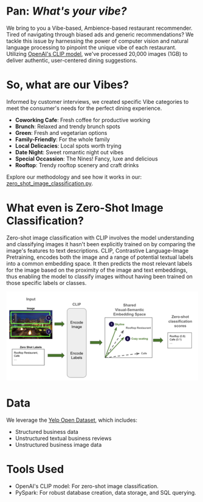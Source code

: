 # Pan: *What's your vibe?*

We bring to you a Vibe-based, Ambience-based restaurant recommender. Tired of navigating through biased ads and generic recommendations? We tackle this issue by harnessing the power of computer vision and natural language processing to pinpoint the unique vibe of each restaurant. Utilizing [OpenAI's CLIP model](https://openai.com/research/clip), we've processed 20,000 images (1GB) to deliver authentic, user-centered dining suggestions.

# So, what are our Vibes?
Informed by customer interviews, we created specific Vibe categories to meet the consumer's needs for the perfect dining experience.

- **Coworking Cafe**: Fresh coffee for productive working
- **Brunch**: Relaxed and trendy brunch spots
- **Green**: Fresh and vegetarian options
- **Family-Friendly**: For the whole family
- **Local Delicacies**: Local spots worth trying
- **Date Night**: Sweet romantic night out vibes
- **Special Occassion**: The Nines! Fancy, luxe and delicious
- **Rooftop**: Trendy rooftop scenery and craft drinks

Explore our methodology and see how it works in our: [zero_shot_image_classification.py](https://github.com/samuelcampione/zero_shot_learning_restaurant_data/blob/main/zero_shot_image_classification.py).

# What even is Zero-Shot Image Classification?

Zero-shot image classification with CLIP involves the model understanding and classifying images it hasn't been explicitly trained on by comparing the image's features to text descriptions. CLIP,  Contrastive Language-Image Pretraining, encodes both the image and a range of potential textual labels into a common embedding space. It then predicts the most relevant labels for the image based on the proximity of the image and text embeddings, thus enabling the model to classify images without having been trained on those specific labels or classes.


![](https://github.com/samuelcampione/zero_shot_learning_restaurant_data/blob/main/zero_shot_diagram.png "Screenshot")


# Data
We leverage the [Yelp Open Dataset](https://www.yelp.com/dataset), which includes:
- Structured business data
- Unstructured textual business reviews
- Unstructured business image data

# Tools Used
- OpenAI's CLIP model: For zero-shot image classification.
- PySpark: For robust database creation, data storage, and SQL querying.

